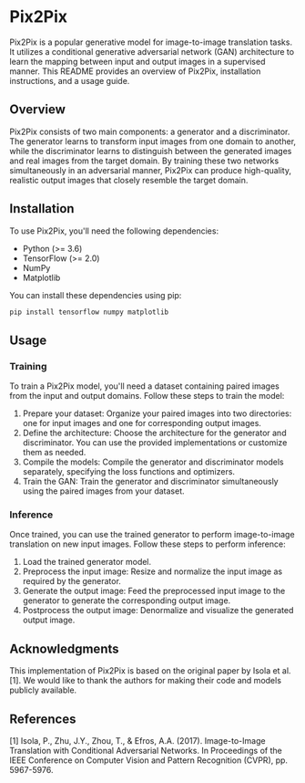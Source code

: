 
# Pix2Pix

Pix2Pix is a popular generative model for image-to-image translation tasks. It utilizes a conditional generative adversarial network (GAN) architecture to learn the mapping between input and output images in a supervised manner. This README provides an overview of Pix2Pix, installation instructions, and a usage guide.

## Overview

Pix2Pix consists of two main components: a generator and a discriminator. The generator learns to transform input images from one domain to another, while the discriminator learns to distinguish between the generated images and real images from the target domain. By training these two networks simultaneously in an adversarial manner, Pix2Pix can produce high-quality, realistic output images that closely resemble the target domain.

## Installation

To use Pix2Pix, you'll need the following dependencies:

- Python (>= 3.6)
- TensorFlow (>= 2.0)
- NumPy
- Matplotlib

You can install these dependencies using pip:

```bash
pip install tensorflow numpy matplotlib
```

## Usage

### Training

To train a Pix2Pix model, you'll need a dataset containing paired images from the input and output domains. Follow these steps to train the model:

1. Prepare your dataset: Organize your paired images into two directories: one for input images and one for corresponding output images.
2. Define the architecture: Choose the architecture for the generator and discriminator. You can use the provided implementations or customize them as needed.
3. Compile the models: Compile the generator and discriminator models separately, specifying the loss functions and optimizers.
4. Train the GAN: Train the generator and discriminator simultaneously using the paired images from your dataset.

### Inference

Once trained, you can use the trained generator to perform image-to-image translation on new input images. Follow these steps to perform inference:

1. Load the trained generator model.
2. Preprocess the input image: Resize and normalize the input image as required by the generator.
3. Generate the output image: Feed the preprocessed input image to the generator to generate the corresponding output image.
4. Postprocess the output image: Denormalize and visualize the generated output image.

## Acknowledgments

This implementation of Pix2Pix is based on the original paper by Isola et al. [1]. We would like to thank the authors for making their code and models publicly available.

## References

[1] Isola, P., Zhu, J.Y., Zhou, T., & Efros, A.A. (2017). Image-to-Image Translation with Conditional Adversarial Networks. In Proceedings of the IEEE Conference on Computer Vision and Pattern Recognition (CVPR), pp. 5967-5976.
